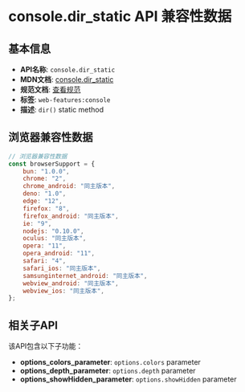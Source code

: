 # console.dir_static API 兼容性数据

## 基本信息

- **API名称**: `console.dir_static`
- **MDN文档**: [console.dir_static](https://developer.mozilla.org/docs/Web/API/console/dir_static)
- **规范文档**: [查看规范](https://console.spec.whatwg.org/#dir)
- **标签**: `web-features:console`
- **描述**: `dir()` static method

## 浏览器兼容性数据

```javascript
// 浏览器兼容性数据
const browserSupport = {
    bun: "1.0.0",
    chrome: "2",
    chrome_android: "同主版本",
    deno: "1.0",
    edge: "12",
    firefox: "8",
    firefox_android: "同主版本",
    ie: "9",
    nodejs: "0.10.0",
    oculus: "同主版本",
    opera: "11",
    opera_android: "11",
    safari: "4",
    safari_ios: "同主版本",
    samsunginternet_android: "同主版本",
    webview_android: "同主版本",
    webview_ios: "同主版本",
};

```

## 相关子API

该API包含以下子功能：

- **options_colors_parameter**: `options.colors` parameter
- **options_depth_parameter**: `options.depth` parameter
- **options_showHidden_parameter**: `options.showHidden` parameter

